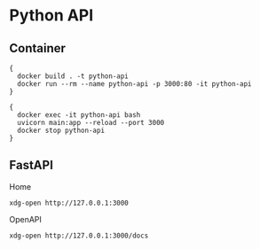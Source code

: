 # Python API

## Container

```
{
  docker build . -t python-api
  docker run --rm --name python-api -p 3000:80 -it python-api
}

{
  docker exec -it python-api bash
  uvicorn main:app --reload --port 3000
  docker stop python-api
}
```

## FastAPI

Home

```
xdg-open http://127.0.0.1:3000
```

OpenAPI

```
xdg-open http://127.0.0.1:3000/docs
```

